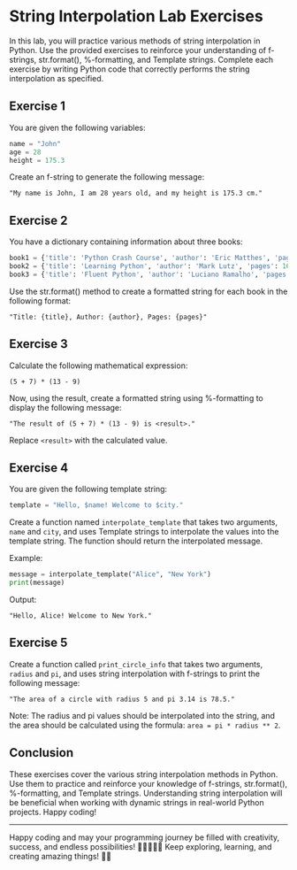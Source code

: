 # String Interpolation Lab Exercises

In this lab, you will practice various methods of string interpolation in Python. Use the provided exercises to reinforce your understanding of f-strings, str.format(), %-formatting, and Template strings. Complete each exercise by writing Python code that correctly performs the string interpolation as specified.

## Exercise 1

You are given the following variables:

```python
name = "John"
age = 28
height = 175.3
```

Create an f-string to generate the following message:

```
"My name is John, I am 28 years old, and my height is 175.3 cm."
```

## Exercise 2

You have a dictionary containing information about three books:

```python
book1 = {'title': 'Python Crash Course', 'author': 'Eric Matthes', 'pages': 560}
book2 = {'title': 'Learning Python', 'author': 'Mark Lutz', 'pages': 1648}
book3 = {'title': 'Fluent Python', 'author': 'Luciano Ramalho', 'pages': 792}
```

Use the str.format() method to create a formatted string for each book in the following format:

```
"Title: {title}, Author: {author}, Pages: {pages}"
```

## Exercise 3

Calculate the following mathematical expression:

```
(5 + 7) * (13 - 9)
```

Now, using the result, create a formatted string using %-formatting to display the following message:

```
"The result of (5 + 7) * (13 - 9) is <result>."
```

Replace `<result>` with the calculated value.

## Exercise 4

You are given the following template string:

```python
template = "Hello, $name! Welcome to $city."
```

Create a function named `interpolate_template` that takes two arguments, `name` and `city`, and uses Template strings to interpolate the values into the template string. The function should return the interpolated message.

Example:

```python
message = interpolate_template("Alice", "New York")
print(message)
```

Output:

```
"Hello, Alice! Welcome to New York."
```

## Exercise 5

Create a function called `print_circle_info` that takes two arguments, `radius` and `pi`, and uses string interpolation with f-strings to print the following message:

```
"The area of a circle with radius 5 and pi 3.14 is 78.5."
```

Note: The radius and pi values should be interpolated into the string, and the area should be calculated using the formula: `area = pi * radius ** 2`.

## Conclusion

These exercises cover the various string interpolation methods in Python. Use them to practice and reinforce your knowledge of f-strings, str.format(), %-formatting, and Template strings. Understanding string interpolation will be beneficial when working with dynamic strings in real-world Python projects. Happy coding!

---
Happy coding and may your programming journey be filled with creativity, success, and endless possibilities! 🚀👩‍💻👨‍💻 Keep exploring, learning, and creating amazing things! 🌟😊
